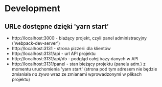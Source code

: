 # Development

## URLe dostępne dzięki 'yarn start'

- http://localhost:3000 - biażący projekt, czyli panel administracyjny ('webpack-dev-server')
- http://localhost:3131 - strona pizzerii dla klientów
- http://localhost:3131/api - url API projektu
- http://localhost:3131/api/db - podgląd całej bazy danych w API
- http://localhost:3131/panel - stan bieżący projektu (panelu adm.) z momentu uruchomienia 'yarn start' (strona pod tym adresem nie będzie zmianiała *na żywo* wraz ze zmianami wprowadzonymi w plikach projektu)